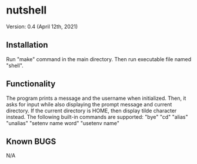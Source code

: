 # nutshell
Version: 0.4 (April 12th, 2021)

## Installation ##
Run "make" command in the main directory. Then run executable file named "shell".

## Functionality ##
The program prints a message and the username when initialized. Then, it asks for input while also displaying the prompt message and current directory. 
If the current directory is HOME, then display tilde character instead. 
The following built-in commands are supported:
"bye"
"cd"
"alias"
"unalias"
"setenv name word"
"usetenv name"

## Known BUGS ##
N/A